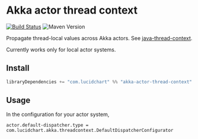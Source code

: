# Akka actor thread context

[![Build Status](https://travis-ci.org/lucidsoftware/akka-thread-context.svg?branch=master)](https://travis-ci.org/lucidsoftware/akka-thread-context)
![Maven Version](https://img.shields.io/maven-central/v/com.lucidchart/akka-actor-thread-context_2.11.svg)

Propagate thread-local values across Akka actors. See
[java-thread-context](https://github.com/lucidsoftware/java-thread-context).

Currently works only for local actor systems.

## Install

```scala
libraryDependencies += "com.lucidchart" %% "akka-actor-thread-context" % "<version>"
```

## Usage

In the configuration for your actor system,

```hocon
actor.default-dispatcher.type = com.lucidchart.akka.threadcontext.DefaultDispatcherConfigurator
```
